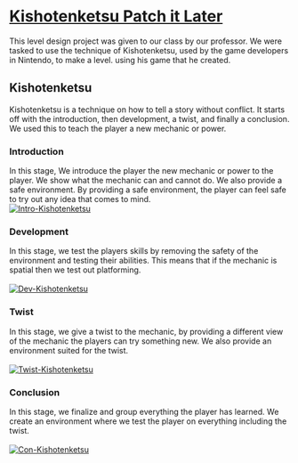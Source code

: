 # [Kishotenketsu Patch it Later][kishotenketsuPlaylist]
This level design project was given to our class by our professor. We were tasked to use the technique of Kishotenketsu, used by the game developers in Nintendo, to make a level. using his game that he created.

## Kishotenketsu 
Kishotenketsu is a technique on how to tell a story without conflict. It starts off with the introduction, then development, a twist, and finally a conclusion. We used this to teach the player a new mechanic or power.

### Introduction
In this stage, We introduce the player the new mechanic or power to the player. We show what the mechanic can and cannot do. We also provide a safe environment. By providing a safe environment, the player can feel safe to try out any idea that comes to mind.
<br>
[![Intro-Kishotenketsu](http://img.youtube.com/vi/KQLXZpOqRJY/mqdefault.jpg)](https://www.youtube.com/watch?v=KQLXZpOqRJY)


### Development
In this stage, we test the players skills by removing the safety of the environment and testing their abilities. This means that if the mechanic is spatial then we test out platforming.
<br><br>
[![Dev-Kishotenketsu](http://img.youtube.com/vi/rhsne4mIXDo/mqdefault.jpg)](https://www.youtube.com/watch?v=rhsne4mIXDo)

### Twist
In this stage, we give a twist to the mechanic, by providing a different view of the mechanic the players can try something new. We also provide an environment suited for the twist.
<br><br>
[![Twist-Kishotenketsu](http://img.youtube.com/vi/qD13QtzAeqE/mqdefault.jpg)](https://www.youtube.com/watch?v=qD13QtzAeqE)

### Conclusion
In this stage, we finalize and group everything the player has learned. We create an environment where we test the player on everything including the twist.
<br><br>
[![Con-Kishotenketsu](http://img.youtube.com/vi/QMINA-rWxNE/mqdefault.jpg)](https://www.youtube.com/watch?v=QMINA-rWxNE)

[kishotenketsuPlaylist]: https://www.youtube.com/playlist?list=PLzhOA58UvV9PR46DcwpQZ50eiZXSEo8Ph